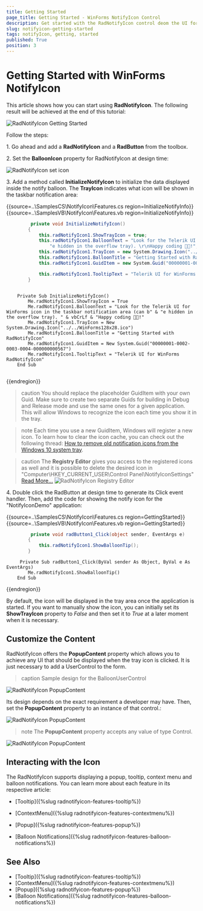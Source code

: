 ```yaml
---
title: Getting Started
page_title: Getting Started - WinForms NotifyIcon Control
description: Get started with the RadNotifyIcon control deom the UI for WinForms suite.
slug: notifyicon-getting-started
tags: notifyIcon, getting, started
published: True
position: 3 
---
```


# Getting Started with WinForms NotifyIcon

 This article shows how you can start using __RadNotifyIcon__. The following result will be achieved at the end of this tutorial:

 ![RadNotifyIcon Getting Started](images/radnotifyicon-getting-started002.png)

 Follow the steps:

1\. Go ahead and add a __RadNotifyIcon__ and a __RadButton__ from the toolbox.

2\. Set the __BalloonIcon__ property for RadNotifyIcon at design time:

![RadNotifyIcon set icon](images/radnotifyicon-getting-started001.png)

3\. Add a method called __InitializeNotifyIcon__ to initialize the data displayed inside the notify balloon. The __TrayIcon__ indicates what icon will be shown in the taskbar notification area:

{{source=..\SamplesCS\NotifyIcon\Features.cs region=InitializeNotifyInfo}} 
{{source=..\SamplesVB\NotifyIcon\Features.vb region=InitializeNotifyInfo}}

````C#
         private void InitializeNotifyIcon()
        {
            this.radNotifyIcon1.ShowTrayIcon = true;
            this.radNotifyIcon1.BalloonText = "Look for the Telerik UI for WinForms icon in the taskbar notification area (can b" +
                "e hidden in the overflow tray). \r\nHappy coding 🐱‍💻!";
            this.radNotifyIcon1.TrayIcon = new System.Drawing.Icon("../../WinForms128x28.ico");
            this.radNotifyIcon1.BalloonTitle = "Getting Started with RadNotifyIcon";
            this.radNotifyIcon1.GuidItem = new System.Guid("00000001-0002-0003-0004-000000000567");

            this.radNotifyIcon1.TooltipText = "Telerik UI for WinForms RadNotifyIcon";
        }

````
````VB.NET

    Private Sub InitializeNotifyIcon()
        Me.radNotifyIcon1.ShowTrayIcon = True
        Me.radNotifyIcon1.BalloonText = "Look for the Telerik UI for WinForms icon in the taskbar notification area (can b" & "e hidden in the overflow tray). " & vbCrLf & "Happy coding 🐱‍💻!"
        Me.radNotifyIcon1.TrayIcon = New System.Drawing.Icon("../../WinForms128x28.ico")
        Me.radNotifyIcon1.BalloonTitle = "Getting Started with RadNotifyIcon"
        Me.radNotifyIcon1.GuidItem = New System.Guid("00000001-0002-0003-0004-000000000567")
        Me.radNotifyIcon1.TooltipText = "Telerik UI for WinForms RadNotifyIcon"
    End Sub
 
```` 

{{endregion}}

>caution You should replace the placeholder GuidItem with your own Guid. Make sure to create two separate Guids for building in Debug and Release mode and use the same ones for a given application. This will allow Windows to recognize the icon each time you show it in the tray.

>note Each time you use a new GuidItem, Windows will register a new icon. To learn how to clear the icon cache, you can check out the following thread: [How to remove old notification icons from the Windows 10 system tray](https://answers.microsoft.com/en-us/windows/forum/all/how-to-remove-old-notification-icons-from-the/c66892b4-51a9-44fa-853f-b17cdff5ed2f). 

>caution The __Registry Editor__ gives you access to the registered icons as well and it is possible to delete the desired icon in "Computer\HKEY_CURRENT_USER\Control Panel\NotifyIconSettings" [Read More...](https://learn.microsoft.com/en-us/windows/win32/shell/notification-area#removing-an-icon)
![RadNotifyIcon Registry Editor](images/radnotifyicon-getting-started003.png)

4\. Double click the RadButton at design time to generate its Click event handler. Then, add the code for showing the notify icon for the "NotifyIconDemo" application:

{{source=..\SamplesCS\NotifyIcon\Features.cs region=GettingStarted}} 
{{source=..\SamplesVB\NotifyIcon\Features.vb region=GettingStarted}}

````C#
         private void radButton1_Click(object sender, EventArgs e)
        {
            this.radNotifyIcon1.ShowBalloonTip();
        }

````
````VB.NET
     Private Sub radButton1_Click(ByVal sender As Object, ByVal e As EventArgs)
        Me.radNotifyIcon1.ShowBalloonTip()
    End Sub
```` 

{{endregion}}

By default, the icon will be displayed in the tray area once the application is started. If you want to manually show the icon, you can initially set its __ShowTrayIcon__ property to *False* and then set it to *True* at a later moment when it is necessary. 

## Customize the Content

RadNotifyIcon offers the __PopupContent__ property which allows you to achieve any UI that should be displayed when the tray icon is clicked. It is just necessary to add a UserControl to the form.

>caption Sample design for the BalloonUserControl

![RadNotifyIcon PopupContent](images/radnotifyicon-getting-started005.png)

Its design depends on the exact requirement a developer may have. Then, set the __PopupContent__ property to an instance of that control.:

![RadNotifyIcon PopupContent](images/radnotifyicon-getting-started006.png)

>note The __PopupContent__ property accepts any value of type Control.

![RadNotifyIcon PopupContent](images/radnotifyicon-getting-started004.gif)
 
## Interacting with the Icon

The RadNotifyIcon supports displaying a popup, tooltip, context menu and balloon notifications. You can learn more about each feature in its respective article:

* [Tooltip]({%slug radnotifyicon-features-tooltip%})

* [ContextMenu]({%slug radnotifyicon-features-contextmenu%})

* [Popup]({%slug radnotifyicon-features-popup%}) 

* [Balloon Notifications]({%slug radnotifyicon-features-balloon-notifications%}) 

## See Also

* [Tooltip]({%slug radnotifyicon-features-tooltip%})
* [ContextMenu]({%slug radnotifyicon-features-contextmenu%})
* [Popup]({%slug radnotifyicon-features-popup%}) 
* [Balloon Notifications]({%slug radnotifyicon-features-balloon-notifications%}) 

